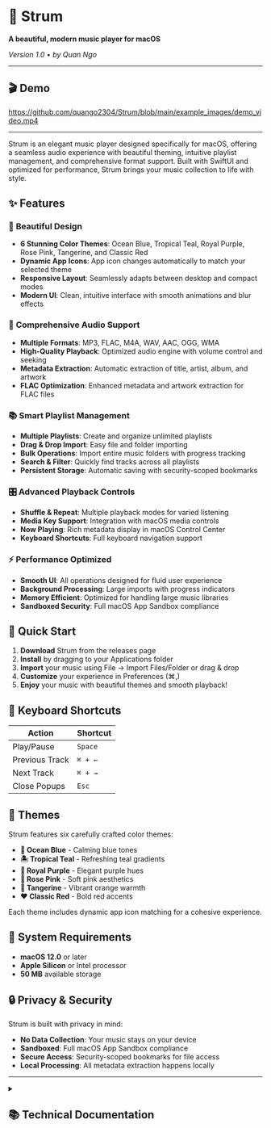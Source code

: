 # 🎵 Strum

**A beautiful, modern music player for macOS**

*Version 1.0* • *by Quan Ngo*

---

## 🎬 Demo

https://github.com/quango2304/Strum/blob/main/example_images/demo_video.mp4

---

Strum is an elegant music player designed specifically for macOS, offering a seamless audio experience with beautiful theming, intuitive playlist management, and comprehensive format support. Built with SwiftUI and optimized for performance, Strum brings your music collection to life with style.

## ✨ Features

### 🎨 **Beautiful Design**
- **6 Stunning Color Themes**: Ocean Blue, Tropical Teal, Royal Purple, Rose Pink, Tangerine, and Classic Red
- **Dynamic App Icons**: App icon changes automatically to match your selected theme
- **Responsive Layout**: Seamlessly adapts between desktop and compact modes
- **Modern UI**: Clean, intuitive interface with smooth animations and blur effects

### 🎵 **Comprehensive Audio Support**
- **Multiple Formats**: MP3, FLAC, M4A, WAV, AAC, OGG, WMA
- **High-Quality Playback**: Optimized audio engine with volume control and seeking
- **Metadata Extraction**: Automatic extraction of title, artist, album, and artwork
- **FLAC Optimization**: Enhanced metadata and artwork extraction for FLAC files

### 📚 **Smart Playlist Management**
- **Multiple Playlists**: Create and organize unlimited playlists
- **Drag & Drop Import**: Easy file and folder importing
- **Bulk Operations**: Import entire music folders with progress tracking
- **Search & Filter**: Quickly find tracks across all playlists
- **Persistent Storage**: Automatic saving with security-scoped bookmarks

### 🎛️ **Advanced Playback Controls**
- **Shuffle & Repeat**: Multiple playback modes for varied listening
- **Media Key Support**: Integration with macOS media controls
- **Now Playing**: Rich metadata display in macOS Control Center
- **Keyboard Shortcuts**: Full keyboard navigation support

### ⚡ **Performance Optimized**
- **Smooth UI**: All operations designed for fluid user experience
- **Background Processing**: Large imports with progress indicators
- **Memory Efficient**: Optimized for handling large music libraries
- **Sandboxed Security**: Full macOS App Sandbox compliance

## 🚀 Quick Start

1. **Download** Strum from the releases page
2. **Install** by dragging to your Applications folder
3. **Import** your music using File → Import Files/Folder or drag & drop
4. **Customize** your experience in Preferences (⌘,)
5. **Enjoy** your music with beautiful themes and smooth playback!

## 🎹 Keyboard Shortcuts

| Action | Shortcut |
|--------|----------|
| Play/Pause | `Space` |
| Previous Track | `⌘ + ←` |
| Next Track | `⌘ + →` |
| Close Popups | `Esc` |

## 🎨 Themes

Strum features six carefully crafted color themes:

- **🌊 Ocean Blue** - Calming blue tones
- **🏝️ Tropical Teal** - Refreshing teal gradients
- **👑 Royal Purple** - Elegant purple hues
- **🌸 Rose Pink** - Soft pink aesthetics
- **🍊 Tangerine** - Vibrant orange warmth
- **❤️ Classic Red** - Bold red accents

Each theme includes dynamic app icon matching for a cohesive experience.

## 📱 System Requirements

- **macOS 12.0** or later
- **Apple Silicon** or Intel processor
- **50 MB** available storage

## 🔒 Privacy & Security

Strum is built with privacy in mind:
- **No Data Collection**: Your music stays on your device
- **Sandboxed**: Full macOS App Sandbox compliance
- **Secure Access**: Security-scoped bookmarks for file access
- **Local Processing**: All metadata extraction happens locally

---

<details>
<summary><h2>📚 Technical Documentation</h2></summary>

## 🏗️ Architecture Overview

Strum is built using modern SwiftUI architecture with a clear separation of concerns:

### Core Components

#### **Models**
- **Track**: Represents individual audio files with comprehensive metadata
- **Playlist**: Manages collections of tracks with CRUD operations
- **PlayerState**: Enumerations for player states and playback modes

#### **Managers**
- **PlaylistManager**: Handles playlist operations, file imports, and persistence
- **MusicPlayerManager**: Controls audio playback, shuffle/repeat modes, and media integration
- **PreferencesManager**: Manages app settings, themes, and user preferences

#### **UI System**
- **DesignSystem**: Centralized styling with colors, typography, and spacing
- **ColorTheme**: Dynamic theming system with 6 predefined themes
- **Responsive Layout**: Adaptive UI that scales from compact to desktop modes

## 🛠️ Technical Features

### **Audio Processing**
- **AVAudioPlayer**: Core audio playback engine
- **FLACMetadataKit**: Custom FLAC metadata extraction
- **Security-Scoped Bookmarks**: Persistent file access in sandboxed environment
- **Background Processing**: Non-blocking file imports with progress tracking

### **Data Persistence**
- **UserDefaults**: Lightweight preference storage
- **JSON Encoding**: Playlist data serialization
- **Automatic Saving**: Real-time data persistence with app lifecycle management

### **Performance Optimizations**
- **Lazy Loading**: Efficient memory usage for large libraries
- **Background Queues**: Non-blocking UI operations
- **Caching**: Artwork and metadata caching for improved performance
- **Responsive Design**: Adaptive layouts for optimal user experience

## 📁 Project Structure

```
Strum/
├── App/                          # Application entry point
│   └── StrumApp.swift           # Main app configuration
├── Core/                        # Business logic and data
│   ├── Models/                  # Data models
│   │   ├── Track.swift         # Audio track with metadata
│   │   ├── Playlist.swift      # Playlist management
│   │   └── PlayerState.swift   # Player state enums
│   └── Managers/               # Business logic managers
│       ├── PlaylistManager.swift      # Playlist operations
│       ├── MusicPlayerManager.swift   # Audio playback
│       └── PreferencesManager.swift   # Settings management
├── UI/                          # User interface components
│   ├── Views/                   # Main view components
│   │   ├── ContentView.swift   # Root view controller
│   │   ├── TrackListView.swift # Track listing and management
│   │   └── PlayerControlsView.swift # Playback controls
│   ├── Components/             # Reusable UI components
│   │   ├── PlaylistSidebar.swift     # Playlist navigation
│   │   ├── TrackRowView.swift        # Individual track display
│   │   └── SearchBar.swift           # Search functionality
│   ├── Popups/                 # Modal dialogs and overlays
│   │   ├── PreferencesView.swift     # Settings interface
│   │   ├── AboutView.swift           # About dialog
│   │   └── ToastView.swift           # Notification system
│   └── DesignSystem/           # Styling and theming
│       ├── DesignSystem.swift        # Core design tokens
│       ├── ColorTheme.swift          # Theme definitions
│       └── ButtonStyles.swift        # Custom button styles
└── Resources/                   # Static assets and configuration
    ├── Assets.xcassets         # Images and icons
    └── Supporting Files/       # Configuration files
```

## 🔧 Development Setup

### **Prerequisites**
- Xcode 15.0 or later
- macOS 13.0 or later (for development)
- Swift 5.9+

### **Dependencies**
- **FLACMetadataKit**: Custom Swift package for FLAC metadata extraction
- **AVFoundation**: System framework for audio playback
- **SwiftUI**: Modern declarative UI framework

### **Build Configuration**
- **Target**: macOS 12.0+
- **Architecture**: Universal (Apple Silicon + Intel)
- **Sandboxing**: Enabled with file access entitlements
- **Hardened Runtime**: Enabled for security

## 🧪 Testing Strategy

### **Unit Testing**
- Model validation and data integrity
- Manager functionality and state management
- Audio processing and metadata extraction

### **Integration Testing**
- File import workflows
- Playlist operations
- Theme switching and persistence

## 🚀 Deployment

### **Distribution**
- **Direct Download**: DMG package for easy installation
- **Code Signing**: Developer ID signed for Gatekeeper compatibility
- **Notarization**: Apple notarized for enhanced security

### **Release Process**
1. Version bump in project settings
2. Archive build with release configuration
3. Export with Developer ID signing
4. Create DMG package using `create_dmg.sh`
5. Notarize with Apple
6. Distribute via GitHub releases

## 🔮 Future Enhancements

### **Planned Features**
- **Smart Playlists**: Auto-generated playlists based on metadata
- **Equalizer**: Built-in audio equalizer with presets
- **Last.fm Integration**: Scrobbling and music discovery
- **Cloud Sync**: iCloud playlist synchronization
- **Lyrics Support**: Embedded and online lyrics display

### **Technical Improvements**
- **Core Data Migration**: Enhanced data persistence
- **Metal Visualizations**: GPU-accelerated audio visualizations
- **Plugin Architecture**: Third-party extension support
- **Advanced Search**: Full-text search with filters

</details>